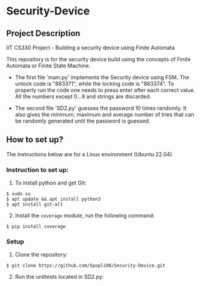 # Security-Device

## Project Description

IIT CS330 Project - Building a security device using Finite Automata 

This repository is for the security device build using the concepts of Finite Automata or Finite State Machine.
* The first file 'main.py' implements the Security device using FSM. The unlock code is "883371", while the locking code is "883374".
To properly run the code one needs to press enter after each correct value. All the numbers except 0...9 and strings are discarded.

* The second file 'SD2.py' guesses the password 10 times randomly. It also gives the minimum, maximum and average number of tries that can be randomly generated unitl the password is guessed.

## How to set up?
The instructions below are for a Linux environment (Ubuntu 22.04).

### Instruction to set up:
1. To install python and get Git:
```
$ sudo su
$ apt update && apt install python3
$ apt install git-all
```

2. Install the `coverage` module, run the following command:
```
$ pip install coverage
```

### Setup ###

1. Clone the repository:
```
$ git clone https://github.com/Spopli08/Security-Device.git
```

2. Run the unittests located in SD2.py:
